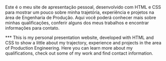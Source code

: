 Este é o meu site de apresentação pessoal, desenvolvido com HTML e CSS para mostrar um pouco sobre minha trajetória, experiência e projetos na área de Engenharia de Produção. Aqui você poderá conhecer mais sobre minhas qualificações, conferir alguns dos meus trabalhos e encontrar informações para contato.

*** This is my personal presentation website, developed with HTML and CSS to show a little about my trajectory, experience and projects in the area of ​​Production Engineering. Here you can learn more about my qualifications, check out some of my work and find contact information.

